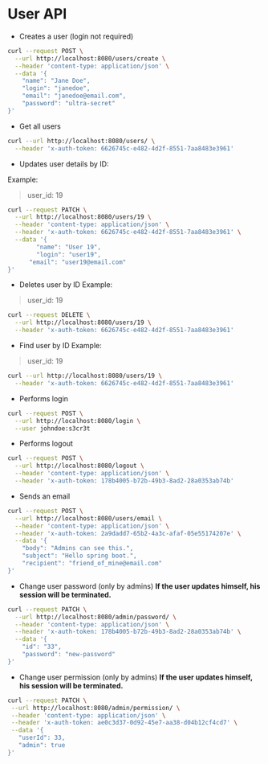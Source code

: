 # User API

- Creates a user (login not required)
```sh
curl --request POST \
  --url http://localhost:8080/users/create \
  --header 'content-type: application/json' \
  --data '{
	"name": "Jane Doe",
	"login": "janedoe",
	"email": "janedoe@email.com",
	"password": "ultra-secret"
}'
```

- Get all users
```sh
curl --url http://localhost:8080/users/ \
  --header 'x-auth-token: 6626745c-e482-4d2f-8551-7aa8483e3961'
```

- Updates user details by ID:

Example:
> user_id: 19
```sh
curl --request PATCH \
  --url http://localhost:8080/users/19 \
  --header 'content-type: application/json' \
  --header 'x-auth-token: 6626745c-e482-4d2f-8551-7aa8483e3961' \
  --data '{
		"name": "User 19",
		"login": "user19",
	  "email": "user19@email.com"
}'
```

- Deletes user by ID
Example:
> user_id: 19
```sh
curl --request DELETE \
  --url http://localhost:8080/users/19 \
  --header 'x-auth-token: 6626745c-e482-4d2f-8551-7aa8483e3961'
```

- Find user by ID
Example:
> user_id: 19
```sh
curl --url http://localhost:8080/users/19 \
  --header 'x-auth-token: 6626745c-e482-4d2f-8551-7aa8483e3961'
```

- Performs login
```sh
curl --request POST \
  --url http://localhost:8080/login \
  --user johndoe:s3cr3t
```

- Performs logout
```sh
curl --request POST \
  --url http://localhost:8080/logout \
  --header 'content-type: application/json' \
  --header 'x-auth-token: 178b4005-b72b-49b3-8ad2-28a0353ab74b'
```

- Sends an email

```sh
curl --request POST \
  --url http://localhost:8080/users/email \
  --header 'content-type: application/json' \
  --header 'x-auth-token: 2a9dadd7-65b2-4a3c-afaf-05e55174207e' \
  --data '{
	"body": "Admins can see this.",
	"subject": "Hello spring boot.",
	"recipient": "friend_of_mine@email.com"
}'
```

- Change user password (only by admins)
__If the user updates himself, his session will be terminated.__
```sh
curl --request PATCH \
  --url http://localhost:8080/admin/password/ \
  --header 'content-type: application/json' \
  --header 'x-auth-token: 178b4005-b72b-49b3-8ad2-28a0353ab74b' \
  --data '{
    "id": "33",
    "password": "new-password"
}'
```

- Change user permission (only by admins)
__If the user updates himself, his session will be terminated.__
```sh
curl --request PATCH \
 --url http://localhost:8080/admin/permission/ \
 --header 'content-type: application/json' \
 --header 'x-auth-token: ae0c3d37-0d92-45e7-aa38-d04b12cf4cd7' \
 --data '{
   "userId": 33,
   "admin": true
}'
```

